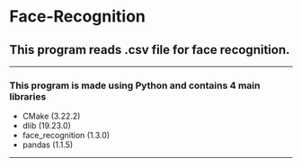 # Face-Recognition
## This program reads .csv file for face recognition.
***
### This program is made using Python and contains 4 main libraries
* CMake (3.22.2)
* dlib (19.23.0)
* face_recognition (1.3.0)
* pandas (1.1.5)
***
